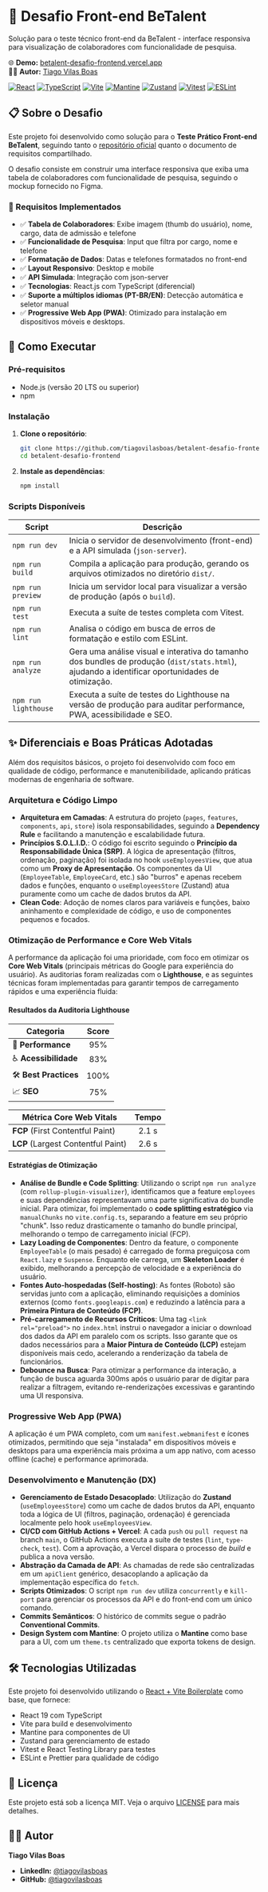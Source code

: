 # 🎯 Desafio Front-end BeTalent

Solução para o teste técnico front-end da BeTalent - interface responsiva para visualização de colaboradores com funcionalidade de pesquisa.

🌐 **Demo:** [betalent-desafio-frontend.vercel.app](https://betalent-desafio-frontend.vercel.app/)<br />
👨‍💻 **Autor:** [Tiago Vilas Boas](https://www.linkedin.com/in/tiagovilasboas/)

<p align="left">
  <a href="https://react.dev/" target="_blank" rel="noreferrer"><img src="https://img.shields.io/badge/React-20232A?style=for-the-badge&logo=react&logoColor=61DAFB" alt="React"></a>
  <a href="https://www.typescriptlang.org/" target="_blank" rel="noreferrer"><img src="https://img.shields.io/badge/typescript-%23007ACC.svg?style=for-the-badge&logo=typescript&logoColor=white" alt="TypeScript"></a>
  <a href="https://vitejs.dev/" target="_blank" rel="noreferrer"><img src="https://img.shields.io/badge/vite-%23646CFF.svg?style=for-the-badge&logo=vite&logoColor=white" alt="Vite"></a>
  <a href="https://mantine.dev/" target="_blank" rel="noreferrer"><img src="https://img.shields.io/badge/Mantine-339AF0?style=for-the-badge&logo=mantine&logoColor=white" alt="Mantine"></a>
  <a href="https://github.com/pmndrs/zustand" target="_blank" rel="noreferrer"><img src="https://img.shields.io/badge/Zustand-000000?style=for-the-badge&logo=zustand&logoColor=white" alt="Zustand"></a>
  <a href="https://vitest.dev/" target="_blank" rel="noreferrer"><img src="https://img.shields.io/badge/Vitest-6E9F18?style=for-the-badge&logo=vitest&logoColor=white" alt="Vitest"></a>
  <a href="https://eslint.org/" target="_blank" rel="noreferrer"><img src="https://img.shields.io/badge/ESLint-4B32C3?style=for-the-badge&logo=eslint&logoColor=white" alt="ESLint"></a>
</p>

## 📋 Sobre o Desafio

Este projeto foi desenvolvido como solução para o **Teste Prático Front-end BeTalent**, seguindo tanto o [repositório oficial](https://github.com/BeMobile/teste-pratico-frontend) quanto o documento de requisitos compartilhado.

O desafio consiste em construir uma interface responsiva que exiba uma tabela de colaboradores com funcionalidade de pesquisa, seguindo o mockup fornecido no Figma.

### 🎯 Requisitos Implementados

- ✅ **Tabela de Colaboradores**: Exibe imagem (thumb do usuário), nome, cargo, data de admissão e telefone
- ✅ **Funcionalidade de Pesquisa**: Input que filtra por cargo, nome e telefone
- ✅ **Formatação de Dados**: Datas e telefones formatados no front-end
- ✅ **Layout Responsivo**: Desktop e mobile
- ✅ **API Simulada**: Integração com json-server
- ✅ **Tecnologias**: React.js com TypeScript (diferencial)
- ✅ **Suporte a múltiplos idiomas (PT-BR/EN)**: Detecção automática e seletor manual
- ✅ **Progressive Web App (PWA)**: Otimizado para instalação em dispositivos móveis e desktops.

## 🚀 Como Executar

### Pré-requisitos

- Node.js (versão 20 LTS ou superior)
- npm

### Instalação

1. **Clone o repositório**:

   ```bash
   git clone https://github.com/tiagovilasboas/betalent-desafio-frontend.git
   cd betalent-desafio-frontend
   ```

2. **Instale as dependências**:

   ```bash
   npm install
   ```

### Scripts Disponíveis

| Script         | Descrição                                                                               |
| -------------- | --------------------------------------------------------------------------------------- |
| `npm run dev`  | Inicia o servidor de desenvolvimento (front-end) e a API simulada (`json-server`).      |
| `npm run build`| Compila a aplicação para produção, gerando os arquivos otimizados no diretório `dist/`. |
| `npm run preview`| Inicia um servidor local para visualizar a versão de produção (após o `build`).         |
| `npm run test` | Executa a suíte de testes completa com Vitest.                                          |
| `npm run lint` | Analisa o código em busca de erros de formatação e estilo com ESLint.                   |
| `npm run analyze`| Gera uma análise visual e interativa do tamanho dos bundles de produção (`dist/stats.html`), ajudando a identificar oportunidades de otimização. |
| `npm run lighthouse`| Executa a suíte de testes do Lighthouse na versão de produção para auditar performance, PWA, acessibilidade e SEO. |

## ✨ Diferenciais e Boas Práticas Adotadas

Além dos requisitos básicos, o projeto foi desenvolvido com foco em qualidade de código, performance e manutenibilidade, aplicando práticas modernas de engenharia de software.

### Arquitetura e Código Limpo

- **Arquitetura em Camadas**: A estrutura do projeto (`pages`, `features`, `components`, `api`, `store`) isola responsabilidades, seguindo a **Dependency Rule** e facilitando a manutenção e escalabilidade futura.
- **Princípios S.O.L.I.D.**: O código foi escrito seguindo o **Princípio da Responsabilidade Única (SRP)**. A lógica de apresentação (filtros, ordenação, paginação) foi isolada no hook `useEmployeesView`, que atua como um **Proxy de Apresentação**. Os componentes da UI (`EmployeeTable`, `EmployeeCard`, etc.) são "burros" e apenas recebem dados e funções, enquanto o `useEmployeesStore` (Zustand) atua puramente como um cache de dados brutos da API.
- **Clean Code**: Adoção de nomes claros para variáveis e funções, baixo aninhamento e complexidade de código, e uso de componentes pequenos e focados.

### Otimização de Performance e Core Web Vitals

A performance da aplicação foi uma prioridade, com foco em otimizar os **Core Web Vitals** (principais métricas do Google para experiência do usuário). As auditorias foram realizadas com o **Lighthouse**, e as seguintes técnicas foram implementadas para garantir tempos de carregamento rápidos e uma experiência fluida:

#### Resultados da Auditoria Lighthouse

| Categoria          | Score |
| ------------------ | :---: |
| 🚀 **Performance**   |  95%  |
| ♿ **Acessibilidade**|  83%  |
| 🛠️ **Best Practices** | 100%  |
| 📈 **SEO**           |  75%  |

| Métrica Core Web Vitals | Tempo  |
| ----------------------- | :----: |
| **FCP** (First Contentful Paint) | 2.1 s  |
| **LCP** (Largest Contentful Paint) | 2.6 s  |

#### Estratégias de Otimização

- **Análise de Bundle e Code Splitting**: Utilizando o script `npm run analyze` (com `rollup-plugin-visualizer`), identificamos que a feature `employees` e suas dependências representavam uma parte significativa do bundle inicial. Para otimizar, foi implementado o **code splitting estratégico** via `manualChunks` no `vite.config.ts`, separando a feature em seu próprio "chunk". Isso reduz drasticamente o tamanho do bundle principal, melhorando o tempo de carregamento inicial (FCP).
- **Lazy Loading de Componentes**: Dentro da feature, o componente `EmployeeTable` (o mais pesado) é carregado de forma preguiçosa com `React.lazy` e `Suspense`. Enquanto ele carrega, um **Skeleton Loader** é exibido, melhorando a percepção de velocidade e a experiência do usuário.
- **Fontes Auto-hospedadas (Self-hosting)**: As fontes (Roboto) são servidas junto com a aplicação, eliminando requisições a domínios externos (como `fonts.googleapis.com`) e reduzindo a latência para a **Primeira Pintura de Conteúdo (FCP)**.
- **Pré-carregamento de Recursos Críticos**: Uma tag `<link rel="preload">` no `index.html` instrui o navegador a iniciar o download dos dados da API em paralelo com os scripts. Isso garante que os dados necessários para a **Maior Pintura de Conteúdo (LCP)** estejam disponíveis mais cedo, acelerando a renderização da tabela de funcionários.
- **Debounce na Busca**: Para otimizar a performance da interação, a função de busca aguarda 300ms após o usuário parar de digitar para realizar a filtragem, evitando re-renderizações excessivas e garantindo uma UI responsiva.

### Progressive Web App (PWA)

A aplicação é um PWA completo, com um `manifest.webmanifest` e ícones otimizados, permitindo que seja "instalada" em dispositivos móveis e desktops para uma experiência mais próxima a um app nativo, com acesso offline (cache) e performance aprimorada.

### Desenvolvimento e Manutenção (DX)

- **Gerenciamento de Estado Desacoplado**: Utilização do **Zustand** (`useEmployeesStore`) como um cache de dados brutos da API, enquanto toda a lógica de UI (filtros, paginação, ordenação) é gerenciada localmente pelo hook `useEmployeesView`.
- **CI/CD com GitHub Actions + Vercel**: A cada `push` ou `pull request` na branch `main`, o GitHub Actions executa a suíte de testes (`lint`, `type-check`, `test`). Com a aprovação, a Vercel dispara o processo de _build_ e publica a nova versão.
- **Abstração da Camada de API**: As chamadas de rede são centralizadas em um `apiClient` genérico, desacoplando a aplicação da implementação específica do `fetch`.
- **Scripts Otimizados**: O script `npm run dev` utiliza `concurrently` e `kill-port` para gerenciar os processos da API e do front-end com um único comando.
- **Commits Semânticos**: O histórico de commits segue o padrão **Conventional Commits**.
- **Design System com Mantine**: O projeto utiliza o **Mantine** como base para a UI, com um `theme.ts` centralizado que exporta tokens de design.

## 🛠️ Tecnologias Utilizadas

Este projeto foi desenvolvido utilizando o [React + Vite Boilerplate](https://github.com/tiagovilasboas/react-vite-boilerplate) como base, que fornece:

- React 19 com TypeScript
- Vite para build e desenvolvimento
- Mantine para componentes de UI
- Zustand para gerenciamento de estado
- Vitest e React Testing Library para testes
- ESLint e Prettier para qualidade de código

## 📄 Licença

Este projeto está sob a licença MIT. Veja o arquivo [LICENSE](LICENSE) para mais detalhes.

## 👨‍💻 Autor

**Tiago Vilas Boas**

- **LinkedIn:** [@tiagovilasboas](https://www.linkedin.com/in/tiagovilasboas/)
- **GitHub:** [@tiagovilasboas](https://github.com/tiagovilasboas)
